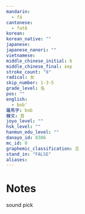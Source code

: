 ```yaml
---
mandarin:
  - fá
cantonese:
  - fat6
korean:
korean_native: ""
japanese:
japanese_nanori: ""
vietnamese:
middle_chinese_initial: b
middle_chinese_final: ɨɐp
stroke_count: "8"
radical: 女
skip_number: 1-3-5
grade_level: 名
pos: ""
english:
  - bob'
羅馬字: bob
韓文: 봅
joyo_level: ""
hsk_level: ""
hanmun_edu_level: ""
danayo_id: 8386
mc_id: 0
graphemic_classification: 乏
stand_in: "FALSE"
aliases:
---
```


# Notes
sound pick
